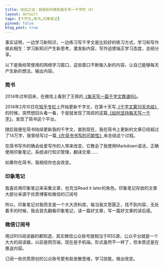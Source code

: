 ```yaml
---
title: 经验之谈：我是如何做到每天写一千字的（4）
layout: default
tags: [千字文,简书,印象笔记]
pinned: false
blog_post: true
---
```


事实证明，一边学习新知识，一边练习写千字文是比较好的练习方式，学习和写作彼此相生：学习新知识产生新思考，激发新内容，写作迫使端正学习态度，总结分享。

以下是我经常使用的网络学习窗口，这些窗口不断输入新的内容，让自己能够每天产生新的想法，输出内容。

### 简书

2014年过年回来，在微信上看到了王佩的[《每天写一篇千字文靠谱吗》](http://mp.weixin.qq.com/s?__biz=MzA3MzA2MDIzMw==&mid=200018064&idx=1&sn=e76b5cfa4632032a111bd67a4a443766)。

2014年2月10日在[知乎专栏](http://zhuanlan.zhihu.com/cnfeat)上开始更新千字文，在第十天写[《千字文第10天总结》](http://zhuanlan.zhihu.com/cnfeat/19684363)的时候，突然想回头看一看，于是就发现了简叔的这篇[《如何坚持每天写一千字》](http://jianshu.io/p/53eea6022d58)，发现了简书这个平台。

随后我便在简书陆续更新我的千字文，直到现在，我在简书上更新的文章已经超过了14万字，我曾经写过一篇[《在简书书写的可能性》](http://jianshu.io/users/c30afb47d730/latest_articles)来总结这个过程。

在简书写作的确会给爱写作的人带来改变，它教会了我使用Markdown语法，正确使用印象笔记，系统进行知识管理，翻译文章……

如果你在简书，我相信你也会改变。

### 印象笔记

我喜欢用印象笔记来采集文章，也充当Read it later的角色。印象笔记存放的文章大部分来源于优质博客和微信的订阅号

所以，印象笔记对我而言是一个大大资料库，每当我文思匮乏，找不到内容，无处着手的时候，我会首先翻看印象笔记，读一篇好文章，写一篇好文章的读后感。

### 微信订阅号

用过RSS阅读器的都知道，其实微信公众账号就相当于RSS源，公众平台就是一个大大的阅读器，以前是网页端，现在是手机端。形式虽然不一样了，但本质还是在推送内容。

订阅一些优质原创的公众账号更有助发散思维，学习技能，做出改变。


